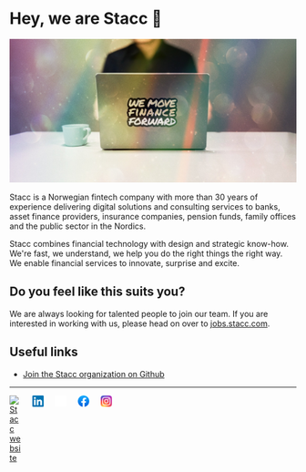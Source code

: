 # Hey, we are Stacc 👋

<img alt="We move finance forward" src="https://github.com/stacc/.github/blob/main/stacc_we-move-finance-forward.jpg">

Stacc is a Norwegian fintech company with more than 30 years of experience delivering digital solutions and consulting services to banks, asset finance providers, insurance companies, pension funds, family offices and the public sector in the Nordics.

Stacc combines financial technology with design and strategic know-how.
We're fast, we understand, we help you do the right things the right way.
We enable financial services to innovate, surprise and excite.

## Do you feel like this suits you?

We are always looking for talented people to join our team. If you are interested in working with us, please head on over to [jobs.stacc.com](https://jobs.stacc.com/).

## Useful links

- [Join the Stacc organization on Github](https://github.com/orgs/stacc/sso)

---

<div style="display: flex; gap: 20px;">
  <a href="https://stacc.com/" style="width: 20px;" ><img src="https://framerusercontent.com/images/tsdoEOW1G9Qyuhy9CMXrh1VFw.svg" alt="Stacc website" width="32" /></a>
  <a href="https://www.linkedin.com/company/stacc---the-fintech-platform-company" style="width: 20px;"><img src="https://github.com/stacc/.github/blob/main/linkedin.png" width="32" /></a>
  <a href="https://twitter.com/stacctweets" style="width: 20px;"><img style="background: black;" src="https://github.com/stacc/.github/blob/main/x.png" width="32"/></a>
  <a href="https://www.facebook.com/staccgroup" style="width: 20px;"><img src="https://github.com/stacc/.github/blob/main/fb.png" width="32" /></a>
  <a href="https://www.instagram.com/stacc_fintech/" style="width: 20px;"><img src="https://github.com/stacc/.github/blob/main/ig.png" width="32" /></a>
</div>

